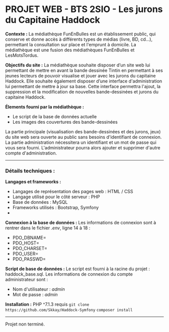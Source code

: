 # PROJET WEB - BTS 2SIO - Les jurons du Capitaine Haddock
**Contexte :** La médiathèque FunEnBulles est un établissement public, qui conserve et donne accès à différents types de médias (livre, BD, cd…), permettant la consultation sur place et l'emprunt à domicile. La médiathèque est une fusion des médiathèques FunEnBulles et LesMotsTordus.

**Objectifs du site :** La médiathèque souhaite disposer d’un site web lui permettant de mettre en avant la bande dessinée Tintin en permettant à ses jeunes lecteurs de pouvoir visualise et jouer avec les jurons du capitaine Haddock. Elle souhaite également disposer d’une interface d'administration lui permettant de mettre à jour sa base. Cette interface permettra l'ajout, la suppression et la modification de nouvelles bande-dessinées et jurons du capitaine Haddock.

**Élements fourni par la médiathèque :**
- Le script de la base de données actuelle
- Les images des couvertures des bande-dessinées

La partie principale (visualisation des bande-dessinées et des jurons, jeux) du site web sera ouverte au public sans besoins d'identifiant de connexion. La partie administration nécessitera un identifiant et un mot de passe qui vous sera fourni. L'administrateur pourra alors ajouter et supprimer d'autre compte d'administration.

------------

### Détails techniques :
**Langages et frameworks :**
- Langages de représentation des pages web : HTML / CSS
- Langage utilisé pour le côté serveur : PHP
- Base de données : MySQL
- Frameworks utilisés : Bootstrap, Symfony
-

**Connexion à la base de données :**
Les informations de connexion sont à rentrer dans le fichier *.env*, ligne 14 à 18 :
- PDO_DBNAME=
- PDO_HOST=
- PDO_CHARSET=
- PDO_USER=
- PDO_PASSWD=

**Script de base de données :**
Le script est fourni à la racine du projet : haddock_base.sql. Les informations de connexion du compte administrateur sont :
- Nom d'utilisateur : *admin*
- Mot de passe : *admin*

**Installation :**
PHP ^7.1.3 requis
`git clone https://github.com/Skkay/Haddock-Symfony`
`composer install`

------------

Projet non terminé.